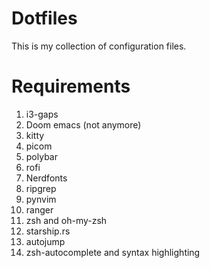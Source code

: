 # Dotfiles
This is my collection of configuration files.

# Requirements
1. i3-gaps
2. Doom emacs (not anymore)
3. kitty
4. picom
5. polybar
6. rofi
7. Nerdfonts
8. ripgrep
9. pynvim
10. ranger
11. zsh and oh-my-zsh
12. starship.rs
13. autojump
14. zsh-autocomplete and syntax highlighting




